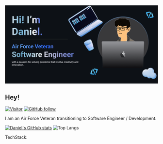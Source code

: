 ![Daniel Banner Image](./github-banner.png)

## Hey! 

[![Visitor](https://visitor-badge.laobi.icu/badge?page_id=dp1p)](https://github.com/dp1p)
[![GitHub follow](https://img.shields.io/github/followers/dp1p.svg?style=social&label=Follow%20Me)](https://github.com/dp1p?tab=followers)

I am an Air Force Veteran transitioning to Software Engineer / Development. 

[![Daniel's GitHub stats](https://github-readme-stats.vercel.app/api?username=dp1p)](https://github.com/dp1p/github-readme-stats) 
![Top Langs]("https://github-readme-stats.vercel.app/api/top-langs/?username=daniel&layout=compact&&langs_count=8")

TechStack:

<!--
**dp1p/dp1p** is a ✨ _special_ ✨ repository because its `README.md` (this file) appears on your GitHub profile.

Here are some ideas to get you started:

- 🔭 I’m currently working on ...
- 🌱 I’m currently learning ...
- 👯 I’m looking to collaborate on ...
- 🤔 I’m looking for help with ...
- 💬 Ask me about ...
- 📫 How to reach me: ...
- 😄 Pronouns: ...
- ⚡ Fun fact: ...
-->
